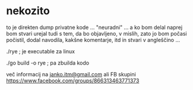 # nekozito

to je direkten dump privatne kode ... "neuradni" ... a ko bom delal naprej bom stvari urejal tudi s tem, da bo objavljeno, v mislih, zato jo bom počasi počistil, dodal navodila, kakšne komentarje, itd in stvari v angleščino ... 

./rye ; je executable za linux

./go build -o rye ; pa zbuilda kodo

več informacij na janko.itm@gmail.com ali FB skupini https://www.facebook.com/groups/866313463771373
